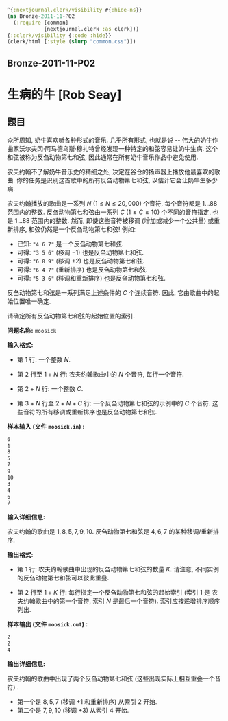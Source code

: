 ```clojure
^{:nextjournal.clerk/visibility #{:hide-ns}}
(ns Bronze-2011-11-P02
  (:require [common]
            [nextjournal.clerk :as clerk]))
{::clerk/visibility {:code :hide}}
(clerk/html [:style (slurp "common.css")])
```

## Bronze-2011-11-P02

# 生病的牛 [Rob Seay]

## 题目

众所周知, 奶牛喜欢听各种形式的音乐. 几乎所有形式, 也就是说 -- 伟大的奶牛作曲家沃尔夫冈·阿马德乌斯·穆扎特曾经发现一种特定的和弦容易让奶牛生病. 这个和弦被称为反刍动物第七和弦, 因此通常在所有奶牛音乐作品中避免使用.

农夫约翰不了解奶牛音乐史的精细之处, 决定在谷仓的扬声器上播放他最喜欢的歌曲. 你的任务是识别这首歌中的所有反刍动物第七和弦, 以估计它会让奶牛生多少病.

农夫约翰播放的歌曲是一系列 $N$ ($1 \le N \le 20,000$) 个音符, 每个音符都是 $1 \ldots 88$ 范围内的整数. 反刍动物第七和弦由一系列 $C$ ($1 \le C \le 10$) 个不同的音符指定, 也是 $1 \ldots 88$ 范围内的整数. 然而, 即使这些音符被移调 (增加或减少一个公共量) 或重新排序, 和弦仍然是一个反刍动物第七和弦! 例如:

- 已知: `"4 6 7"` 是一个反刍动物第七和弦.
- 可得: `"3 5 6"` (移调 $-1$) 也是反刍动物第七和弦.
- 可得: `"6 8 9"` (移调 $+2$) 也是反刍动物第七和弦.
- 可得: `"6 4 7"` (重新排序) 也是反刍动物第七和弦.
- 可得: `"5 3 6"` (移调和重新排序) 也是反刍动物第七和弦.

反刍动物第七和弦是一系列满足上述条件的 $C$ 个连续音符. 因此, 它由歌曲中的起始位置唯一确定.

请确定所有反刍动物第七和弦的起始位置的索引.

**问题名称:** `moosick`

**输入格式:**

- 第 $1$ 行: 一个整数 $N$.

- 第 $2$ 行至 $1+N$ 行: 农夫约翰歌曲中的 $N$ 个音符, 每行一个音符.

- 第 $2+N$ 行: 一个整数 $C$.

- 第 $3+N$ 行至 $2+N+C$ 行: 一个反刍动物第七和弦的示例中的 $C$ 个音符. 这些音符的所有移调或重新排序也是反刍动物第七和弦.

**样本输入 (文件 `moosick.in`) :**

```txt
6
1
8
5
7
9
10
3
4
6
7
```

**输入详细信息:**

农夫约翰的歌曲是 $1,8,5,7,9,10$. 反刍动物第七和弦是 $4,6,7$ 的某种移调/重新排序.

**输出格式:**

- 第 $1$ 行: 农夫约翰歌曲中出现的反刍动物第七和弦的数量 $K$. 请注意, 不同实例的反刍动物第七和弦可以彼此重叠.

- 第 $2$ 行至 $1+K$ 行: 每行指定一个反刍动物第七和弦的起始索引 (索引 $1$ 是 农夫约翰歌曲中的第一个音符, 索引 $N$ 是最后一个音符). 索引应按递增排序顺序列出.

**样本输出 (文件 `moosick.out`) :**

```txt
2
2
4
```

**输出详细信息:**

农夫约翰的歌曲中出现了两个反刍动物第七和弦 (这些出现实际上相互重叠一个音符) .

- 第一个是 $8,5,7$ (移调 $+1$ 和重新排序) 从索引 $2$ 开始.
- 第二个是 $7,9,10$ (移调 $+3$) 从索引 $4$ 开始.
